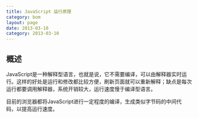 ```yaml
---
title: JavaScript 运行原理
category: bom
layout: page
date: 2013-03-10
category: 2013-03-10
---
```


## 概述

JavaScript是一种解释型语言，也就是说，它不需要编译，可以由解释器实时运行。这样的好处是运行和修改都比较方便，刷新页面就可以重新解释；缺点是每次运行都要调用解释器，系统开销较大，运行速度慢于编译型语言。

目前的浏览器都将JavaScript进行一定程度的编译，生成类似字节码的中间代码，以提高运行速度。

